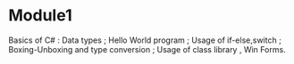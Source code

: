 # Module1
Basics of C# : 
Data types ;
Hello World program ;
Usage of if-else,switch ;
Boxing-Unboxing and type conversion ;
Usage of class library , Win Forms.
